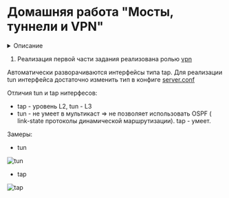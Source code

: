 # Домашняя работа "Мосты, туннели и VPN"

<details>
<summary>Описание</summary>

1. Между двумя виртуалками поднять vpn в режимах:  
- tun  
- tap  
Описатьв чём разница, замерить скорость между виртуальными машинами в туннелях, сделать вывод об отличающихся показателях скорости.
2. Поднять RAS на базе OpenVPN с клиентскими сертификатами, подключитьсā с локальной машины на виртуалку.  

</details>

1. Реализация первой части задания реализована ролью [vpn](./roles/vpn/)

Автоматически разворачиваются интерфейсы типа tap. Для реализации tun интерфейса достаточно изменить тип в конфиге 
[server.conf](./roles/vpn/files/server.conf.j2) 

Отличия tun и tap нитерфесов:  

+ tap - уровень L2, tun - L3  
+ tun - не умеет в мультикаст => не позволяет использовать OSPF ( link-state протоколы динамической маршрутизации). tap - умеет.  

Замеры:  

+ tun  

 ![tun](https://i.ibb.co/9pK0Q0X/tun.png)

+ tap  

![tap](https://i.ibb.co/hYTQQnq/tap.png)


